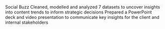 Social Buzz
Cleaned, modelled and analyzed 7 datasets to uncover insights into content trends to inform strategic decisions
Prepared a PowerPoint deck and video presentation to communicate key insights for the client and internal stakeholders

